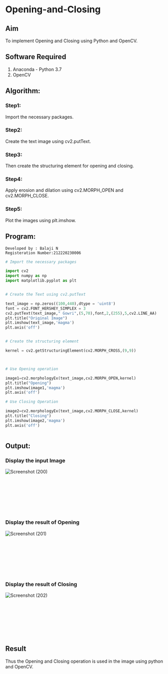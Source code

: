# Opening-and-Closing

## Aim
To implement Opening and Closing using Python and OpenCV.

## Software Required
1. Anaconda - Python 3.7
2. OpenCV
## Algorithm:
### Step1:
Import the necessary packages.

### Step2:
Create the text image using cv2.putText.

### Step3:
Then create the structuring element for opening and closing.

### Step4:
Apply erosion and dilation using cv2.MORPH_OPEN and cv2.MORPH_CLOSE.

### Step5:
Plot the images using plt.imshow.

 
## Program:
```
Developed by : Balaji N
Registeration Number:212220230006
```

``` Python
# Import the necessary packages

import cv2
import numpy as np
import matplotlib.pyplot as plt


# Create the Text using cv2.putText

text_image = np.zeros((100,440),dtype = 'uint8')
font = cv2.FONT_HERSHEY_SIMPLEX = 3
cv2.putText(text_image," Gowri",(5,70),font,2,(255),5,cv2.LINE_AA)
plt.title("Original Image")
plt.imshow(text_image,'magma')
plt.axis('off')


# Create the structuring element

kernel = cv2.getStructuringElement(cv2.MORPH_CROSS,(9,9))



# Use Opening operation

image1=cv2.morphologyEx(text_image,cv2.MORPH_OPEN,kernel)
plt.title("Opening")
plt.imshow(image1,'magma')
plt.axis('off')

# Use Closing Operation

image2=cv2.morphologyEx(text_image,cv2.MORPH_CLOSE,kernel)
plt.title("Closing")
plt.imshow(image2,'magma')
plt.axis('off')



```
## Output:

### Display the input Image
![Screenshot (200)](https://user-images.githubusercontent.com/75234946/171363578-1c2456b4-19b5-43c9-a67f-1bd3911ebcb2.png)


<br>
<br>
<br>
<br>
<br>
<br>

### Display the result of Opening
![Screenshot (201)](https://user-images.githubusercontent.com/75234946/171363800-d4450704-bc0b-4c93-a234-c10b6b2c5bc7.png)


<br>
<br>
<br>
<br>
<br>
<br>

### Display the result of Closing
![Screenshot (202)](https://user-images.githubusercontent.com/75234946/171364052-9540fbf1-2b46-451d-a3ae-9c7aa190021a.png)



<br>
<br>
<br>
<br>
<br>
<br>

## Result
Thus the Opening and Closing operation is used in the image using python and OpenCV.

